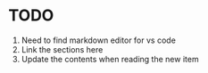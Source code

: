 # TODO

1. Need to find markdown editor for vs code 
2. Link the sections here
3. Update the contents when reading the new item
